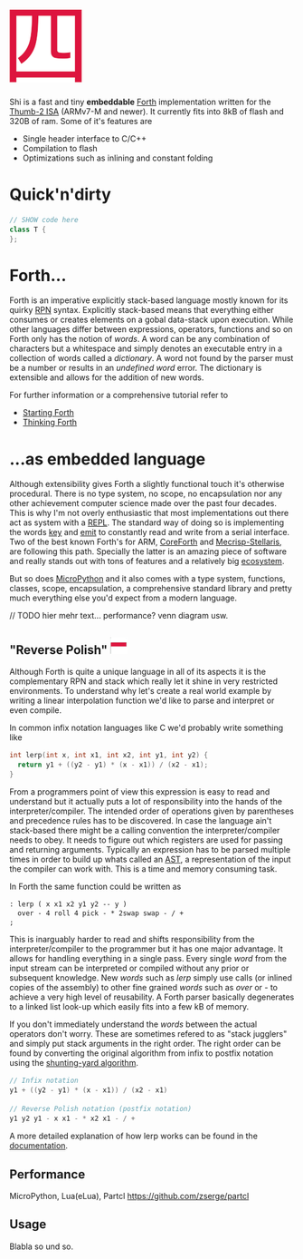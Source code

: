 # ![](doc/img/logo.png)
Shi is a fast and tiny **embeddable** [Forth](https://en.wikipedia.org/wiki/Forth_(programming_language)) implementation written for the [Thumb-2 ISA](https://infocenter.arm.com/help/topic/com.arm.doc.qrc0001m/QRC0001_UAL.pdf) (ARMv7-M and newer). It currently fits into 8kB of flash and 320B of ram. Some of it's features are
* Single header interface to C/C++
* Compilation to flash
* Optimizations such as inlining and constant folding

# Quick'n'dirty
```c++
// SHOW code here
class T {
};
```

# Forth...
Forth is an imperative explicitly stack-based language mostly known for its quirky [RPN](https://en.wikipedia.org/wiki/Reverse_Polish_notation) syntax. Explicitly stack-based means that everything either consumes or creates elements on a gobal data-stack upon execution. While other languages differ between expressions, operators, functions and so on Forth only has the notion of *words*. A word can be any combination of characters but a whitespace and simply denotes an executable entry in a collection of words called a *dictionary*. A word not found by the parser must be a number or results in an *undefined word* error. The dictionary is extensible and allows for the addition of new words.

For further information or a comprehensive tutorial refer to
* [Starting Forth](https://www.forth.com/starting-forth/)
* [Thinking Forth](http://thinking-forth.sourceforge.net/) 

# ...as embedded language
Although extensibility gives Forth a slightly functional touch it's otherwise procedural. There is no type system, no scope, no encapsulation nor any other achievement computer science made over the past four decades. This is why I'm not overly enthusiastic that most implementations out there act as system with a [REPL](https://en.wikipedia.org/wiki/Read%E2%80%93eval%E2%80%93print_loop). The standard way of doing so is implementing the words [key](http://forth-standard.org/standard/core/KEY) and [emit](http://forth-standard.org/standard/core/EMIT) to constantly read and write from a serial interface. Two of the best known Forth's for ARM, [CoreForth](https://github.com/ekoeppen/CoreForth) and [Mecrisp-Stellaris](http://mecrisp.sourceforge.net/>Mecrisp-Stellaris), are following this path. Specially the latter is an amazing piece of software and really stands out with tons of features and a relatively big [ecosystem](https://github.com/jeelabs/embello/tree/master/explore/1608-forth).

But so does [MicroPython](http://micropython.org/) and it also comes with a type system, functions, classes, scope, encapsulation, a comprehensive standard library and pretty much everything else you'd expect from a modern language.

// TODO hier mehr text... performance? venn diagram usw.

## "Reverse Polish" ![](doc/img/polish_flag.png)
Although Forth is quite a unique language in all of its aspects it is the complementary RPN and stack which really let it shine in very restricted environments. To understand why let's create a real world example by writing a linear interpolation function we'd like to parse and interpret or even compile.

In common infix notation languages like C we'd probably write something like
```c
int lerp(int x, int x1, int x2, int y1, int y2) {
  return y1 + ((y2 - y1) * (x - x1)) / (x2 - x1);
}
```

From a programmers point of view this expression is easy to read and understand but it actually puts a lot of responsibility into the hands of the interpreter/compiler. The intended order of operations given by parentheses and precedence rules has to be discovered. In case the language ain't stack-based there might be a calling convention the interpreter/compiler needs to obey. It needs to figure out which registers are used for passing and returning arguments. Typically an expression has to be parsed multiple times in order to build up whats called an [AST](https://en.wikipedia.org/wiki/Abstract_syntax_tree), a representation of the input the compiler can work with. This is a time and memory consuming task.

In Forth the same function could be written as
```
: lerp ( x x1 x2 y1 y2 -- y )
  over - 4 roll 4 pick - * 2swap swap - / +
;
```

This is inarguably harder to read and shifts responsibility from the interpreter/compiler to the programmer but it has one major advantage. It allows for handling everything in a single pass. Every single *word* from the input stream can be interpreted or compiled without any prior or subsequent knowledge. New *words* such as *lerp* simply use calls (or inlined copies of the assembly) to other fine grained *words* such as *over* or *-* to achieve a very high level of reusability. A Forth parser basically degenerates to a linked list look-up which easily fits into a few kB of memory.

If you don't immediately understand the *words* between the actual operators don't worry. These are sometimes refered to as "stack jugglers" and simply put stack arguments in the right order. The right order can be found by converting the original algorithm from infix to postfix notation using the [shunting-yard algorithm](https://en.wikipedia.org/wiki/Shunting-yard_algorithm).

```c
// Infix notation
y1 + ((y2 - y1) * (x - x1)) / (x2 - x1)

// Reverse Polish notation (postfix notation)
y1 y2 y1 - x x1 - * x2 x1 - / +
```

A more detailed explanation of how lerp works can be found in the [documentation](/doc/html/page_lerp.html).

## Performance
MicroPython, Lua(eLua), Partcl https://github.com/zserge/partcl

## Usage
Blabla so und so.